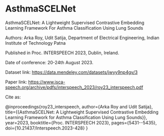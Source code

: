 # AsthmaSCELNet
AsthmaSCELNet: A Lightweight Supervised Contrastive Embedding Learning Framework For Asthma Classification Using Lung Sounds

Authors: Arka Roy, Udit Satija, Department of Electrical Engineering, Indian Institute of Technology Patna

Published in Proc. INTERSPEECH 2023, Dublin, Ireland.

Date of conference: 20-24th August 2023.

Dataset link: https://data.mendeley.com/datasets/jwyy9np4gv/3

Paper link: https://www.isca-speech.org/archive/pdfs/interspeech_2023/roy23_interspeech.pdf

Cite as:

@inproceedings{roy23_interspeech,
  author={Arka Roy and Udit Satija},
  title={{AsthmaSCELNet: A Lightweight Supervised Contrastive Embedding Learning Framework for Asthma Classification Using Lung Sounds}},
  year=2023, 
  booktitle={Proc. INTERSPEECH 2023},
  pages={5431--5435},
  doi={10.21437/Interspeech.2023-428} 
}
